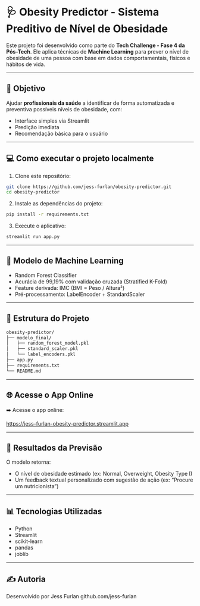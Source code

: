 # 🩺 Obesity Predictor - Sistema Preditivo de Nível de Obesidade

Este projeto foi desenvolvido como parte do **Tech Challenge - Fase 4 da Pós-Tech**. Ele aplica técnicas de **Machine Learning** para prever o nível de obesidade de uma pessoa com base em dados comportamentais, físicos e hábitos de vida.

---

## 🎯 Objetivo

Ajudar **profissionais da saúde** a identificar de forma automatizada e preventiva possíveis níveis de obesidade, com:
- Interface simples via Streamlit
- Predição imediata
- Recomendação básica para o usuário

---

## 💻 Como executar o projeto localmente

1. Clone este repositório:
```bash
git clone https://github.com/jess-furlan/obesity-predictor.git
cd obesity-predictor
```

2. Instale as dependências do projeto:
```bash
pip install -r requirements.txt
```

3. Execute o aplicativo:
```bash
streamlit run app.py
```

---

## 🧠 Modelo de Machine Learning

- Random Forest Classifier
- Acurácia de 99,19% com validação cruzada (Stratified K-Fold)
- Feature derivada: IMC (BMI = Peso / Altura²)
- Pré-processamento: LabelEncoder + StandardScaler

---

## 📂 Estrutura do Projeto
```bash
obesity-predictor/
├── modelo_final/
│   ├── random_forest_model.pkl
│   ├── standard_scaler.pkl
│   └── label_encoders.pkl
├── app.py
├── requirements.txt
└── README.md
```
---

## 🌐 Acesse o App Online
➡️ Acesse o app online:

https://jess-furlan-obesity-predictor.streamlit.app

---

## 📌 Resultados da Previsão
O modelo retorna:
- O nível de obesidade estimado (ex: Normal, Overweight, Obesity Type I)
- Um feedback textual personalizado com sugestão de ação (ex: “Procure um nutricionista”)

---

## 📊 Tecnologias Utilizadas
- Python
- Streamlit
- scikit-learn
- pandas
- joblib

---

## ✍️ Autoria
Desenvolvido por Jess Furlan
github.com/jess-furlan


